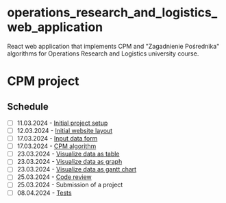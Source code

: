 # operations_research_and_logistics_web_application
React web application that implements CPM and "Zagadnienie Pośrednika" algorithms for Operations Research and Logistics university course.

# CPM project

## Schedule

- [ ] 11.03.2024 - [Initial project setup](https://github.com/aizzy1337/operations_research_and_logistics_web_application/issues/1)
- [ ] 12.03.2024 - [Initial website layout](https://github.com/aizzy1337/operations_research_and_logistics_web_application/issues/2)
- [ ] 17.03.2024 - [Input data form](https://github.com/aizzy1337/operations_research_and_logistics_web_application/issues/3)
- [ ] 17.03.2024 - [CPM algorithm](https://github.com/aizzy1337/operations_research_and_logistics_web_application/issues/4)
- [ ] 23.03.2024 - [Visualize data as table](https://github.com/aizzy1337/operations_research_and_logistics_web_application/issues/5)
- [ ] 23.03.2024 - [Visualize data as graph](https://github.com/aizzy1337/operations_research_and_logistics_web_application/issues/6)
- [ ] 23.03.2024 - [Visualize data as gantt chart](https://github.com/aizzy1337/operations_research_and_logistics_web_application/issues/7)
- [ ] 25.03.2024 - [Code review](https://github.com/aizzy1337/operations_research_and_logistics_web_application/issues/8)
- [ ] 25.03.2024 - Submission of a project
- [ ] 08.04.2024 - [Tests](https://github.com/aizzy1337/operations_research_and_logistics_web_application/issues/9)
